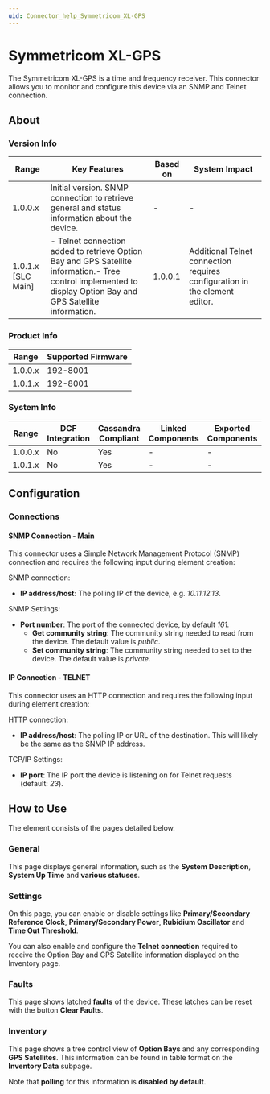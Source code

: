 ```yaml
---
uid: Connector_help_Symmetricom_XL-GPS
---
```


# Symmetricom XL-GPS

The Symmetricom XL-GPS is a time and frequency receiver. This connector allows you to monitor and configure this device via an SNMP and Telnet connection.

## About

### Version Info

| **Range**            | **Key Features**                                                                                                                                                | **Based on** | **System Impact**                                                          |
|----------------------|-----------------------------------------------------------------------------------------------------------------------------------------------------------------|--------------|----------------------------------------------------------------------------|
| 1.0.0.x              | Initial version. SNMP connection to retrieve general and status information about the device.                                                                   | \-           | \-                                                                         |
| 1.0.1.x \[SLC Main\] | \- Telnet connection added to retrieve Option Bay and GPS Satellite information.- Tree control implemented to display Option Bay and GPS Satellite information. | 1.0.0.1      | Additional Telnet connection requires configuration in the element editor. |

### Product Info

| **Range** | **Supported Firmware** |
|-----------|------------------------|
| 1.0.0.x   | 192-8001               |
| 1.0.1.x   | 192-8001               |

### System Info

| **Range** | **DCF Integration** | **Cassandra Compliant** | **Linked Components** | **Exported Components** |
|-----------|---------------------|-------------------------|-----------------------|-------------------------|
| 1.0.0.x   | No                  | Yes                     | \-                    | \-                      |
| 1.0.1.x   | No                  | Yes                     | \-                    | \-                      |

## Configuration

### Connections

#### SNMP Connection - Main

This connector uses a Simple Network Management Protocol (SNMP) connection and requires the following input during element creation:

SNMP connection:

- **IP address/host**: The polling IP of the device, e.g. *10.11.12.13*.

SNMP Settings:

- **Port number**: The port of the connected device, by default *161.*
  - **Get community string**: The community string needed to read from the device. The default value is *public*.
  - **Set community string**: The community string needed to set to the device. The default value is *private*.

#### IP Connection - TELNET

This connector uses an HTTP connection and requires the following input during element creation:

HTTP connection:

- **IP address/host**: The polling IP or URL of the destination. This will likely be the same as the SNMP IP address.

TCP/IP Settings:

- **IP port**: The IP port the device is listening on for Telnet requests (default: *23*).

## How to Use

The element consists of the pages detailed below.

### General

This page displays general information, such as the **System Description**, **System Up Time** and **various statuses**.

### Settings

On this page, you can enable or disable settings like **Primary/Secondary Reference Clock**, **Primary/Secondary Power**, **Rubidium Oscillator** and **Time Out Threshold**.

You can also enable and configure the **Telnet connection** required to receive the Option Bay and GPS Satellite information displayed on the Inventory page.

### Faults

This page shows latched **faults** of the device. These latches can be reset with the button **Clear Faults**.

### Inventory

This page shows a tree control view of **Option Bays** and any corresponding **GPS Satellites**. This information can be found in table format on the **Inventory Data** subpage.

Note that **polling** for this information is **disabled by default**.
